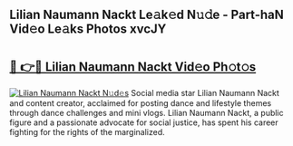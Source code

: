 ## Lilian Naumann Nackt Le𝚊k𝚎d N𝚞𝚍e - Part-haN Vid𝚎o Le𝚊ks Photos xvcJY

# <h2><a href="http://fb9o4l.evod.top/?m=Lilian+Naumann+Nackt">🔗 👉🔴 Lilian Naumann Nackt Vid𝚎o Ph𝚘t𝚘s</a></h2>

[![Lilian Naumann Nackt N𝚞d𝚎s](https://i.imgur.com/8V9OHl7.gif)](http://fb9o4l.evod.top/?m=Lilian+Naumann+Nackt)
Social media star Lilian Naumann Nackt and content creator, acclaimed for posting dance and lifestyle themes through dance challenges and mini vlogs. Lilian Naumann Nackt, a public figure and a passionate advocate for social justice, has spent his career fighting for the rights of the marginalized. 

